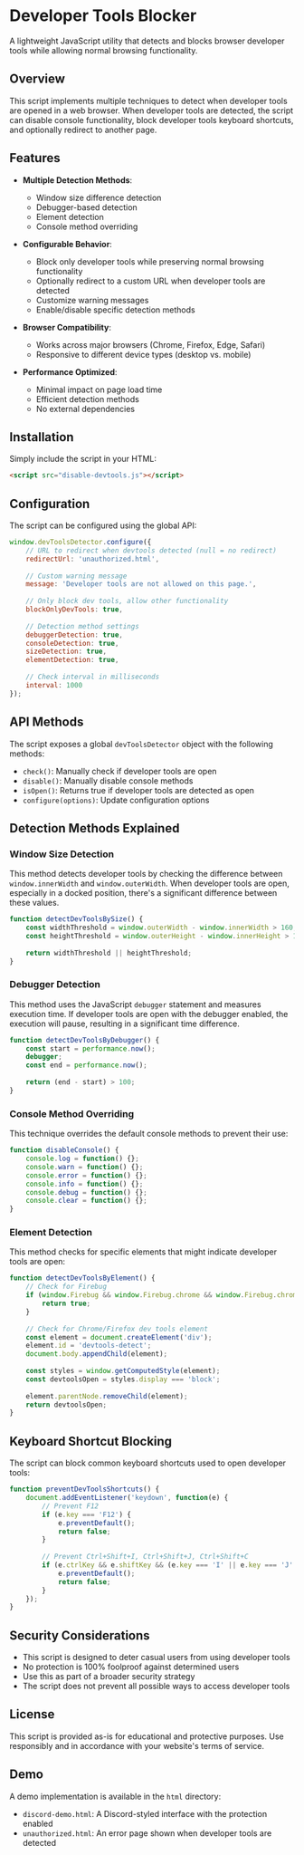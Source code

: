 # Developer Tools Blocker

A lightweight JavaScript utility that detects and blocks browser developer tools while allowing normal browsing functionality.

## Overview

This script implements multiple techniques to detect when developer tools are opened in a web browser. When developer tools are detected, the script can disable console functionality, block developer tools keyboard shortcuts, and optionally redirect to another page.

## Features

- **Multiple Detection Methods**:
  - Window size difference detection
  - Debugger-based detection
  - Element detection
  - Console method overriding

- **Configurable Behavior**:
  - Block only developer tools while preserving normal browsing functionality
  - Optionally redirect to a custom URL when developer tools are detected
  - Customize warning messages
  - Enable/disable specific detection methods

- **Browser Compatibility**:
  - Works across major browsers (Chrome, Firefox, Edge, Safari)
  - Responsive to different device types (desktop vs. mobile)

- **Performance Optimized**:
  - Minimal impact on page load time
  - Efficient detection methods
  - No external dependencies

## Installation

Simply include the script in your HTML:

```html
<script src="disable-devtools.js"></script>
```

## Configuration

The script can be configured using the global API:

```javascript
window.devToolsDetector.configure({
    // URL to redirect when devtools detected (null = no redirect)
    redirectUrl: 'unauthorized.html',
    
    // Custom warning message
    message: 'Developer tools are not allowed on this page.',
    
    // Only block dev tools, allow other functionality
    blockOnlyDevTools: true,
    
    // Detection method settings
    debuggerDetection: true,
    consoleDetection: true,
    sizeDetection: true,
    elementDetection: true,
    
    // Check interval in milliseconds
    interval: 1000
});
```

## API Methods

The script exposes a global `devToolsDetector` object with the following methods:

- `check()`: Manually check if developer tools are open
- `disable()`: Manually disable console methods
- `isOpen()`: Returns true if developer tools are detected as open
- `configure(options)`: Update configuration options

## Detection Methods Explained

### Window Size Detection

This method detects developer tools by checking the difference between `window.innerWidth` and `window.outerWidth`. When developer tools are open, especially in a docked position, there's a significant difference between these values.

```javascript
function detectDevToolsBySize() {
    const widthThreshold = window.outerWidth - window.innerWidth > 160;
    const heightThreshold = window.outerHeight - window.innerHeight > 160;
    
    return widthThreshold || heightThreshold;
}
```

### Debugger Detection

This method uses the JavaScript `debugger` statement and measures execution time. If developer tools are open with the debugger enabled, the execution will pause, resulting in a significant time difference.

```javascript
function detectDevToolsByDebugger() {
    const start = performance.now();
    debugger;
    const end = performance.now();
    
    return (end - start) > 100;
}
```

### Console Method Overriding

This technique overrides the default console methods to prevent their use:

```javascript
function disableConsole() {
    console.log = function() {};
    console.warn = function() {};
    console.error = function() {};
    console.info = function() {};
    console.debug = function() {};
    console.clear = function() {};
}
```

### Element Detection

This method checks for specific elements that might indicate developer tools are open:

```javascript
function detectDevToolsByElement() {
    // Check for Firebug
    if (window.Firebug && window.Firebug.chrome && window.Firebug.chrome.isInitialized) {
        return true;
    }
    
    // Check for Chrome/Firefox dev tools element
    const element = document.createElement('div');
    element.id = 'devtools-detect';
    document.body.appendChild(element);
    
    const styles = window.getComputedStyle(element);
    const devtoolsOpen = styles.display === 'block';
    
    element.parentNode.removeChild(element);
    return devtoolsOpen;
}
```

## Keyboard Shortcut Blocking

The script can block common keyboard shortcuts used to open developer tools:

```javascript
function preventDevToolsShortcuts() {
    document.addEventListener('keydown', function(e) {
        // Prevent F12
        if (e.key === 'F12') {
            e.preventDefault();
            return false;
        }
        
        // Prevent Ctrl+Shift+I, Ctrl+Shift+J, Ctrl+Shift+C
        if (e.ctrlKey && e.shiftKey && (e.key === 'I' || e.key === 'J' || e.key === 'C')) {
            e.preventDefault();
            return false;
        }
    });
}
```

## Security Considerations

- This script is designed to deter casual users from using developer tools
- No protection is 100% foolproof against determined users
- Use this as part of a broader security strategy
- The script does not prevent all possible ways to access developer tools

## License

This script is provided as-is for educational and protective purposes. Use responsibly and in accordance with your website's terms of service.

## Demo

A demo implementation is available in the `html` directory:
- `discord-demo.html`: A Discord-styled interface with the protection enabled
- `unauthorized.html`: An error page shown when developer tools are detected

